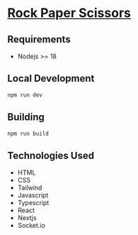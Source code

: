 # [Rock Paper Scissors](https://rps.robbryan.dev)

## Requirements

- Nodejs >= 18

## Local Development
```bash
npm run dev
```

## Building
```bash
npm run build
```

## Technologies Used
- HTML
- CSS
- Tailwind
- Javascript
- Typescript
- React
- Nextjs
- Socket.io
